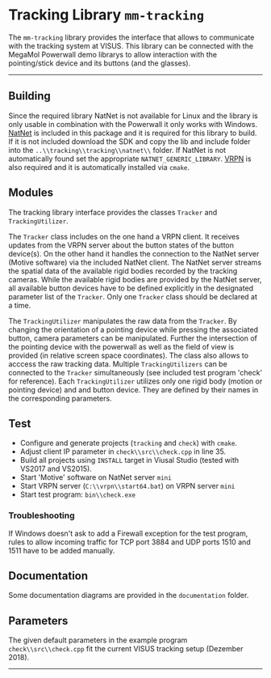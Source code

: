 # Tracking Library `mm-tracking`

The `mm-tracking` library provides the interface that allows to communicate with the tracking system at VISUS. 
This library can be connected with the MegaMol Powerwall demo librarys to allow interaction with the pointing/stick device and its buttons (and the glasses).

---

## Building

Since the required library NatNet is not available for Linux and the library is only usable in combination with the Powerwall it only works with Windows.
[NatNet](http://optitrack.com/products/natnet-sdk/) is included in this package and it is required for this library to build. If it is not included download the SDK and copy the lib and include folder into the `..\\tracking\\tracking\\natnet\\` folder. If NatNet is not automatically found set the appropriate `NATNET_GENERIC_LIBRARY`. 
[VRPN](https://github.com/vrpn/vrpn.git) is also required and it is automatically installed via `cmake`.

## Modules

The tracking library interface provides the classes `Tracker` and `TrackingUtilizer`. 

The `Tracker` class includes on the one hand a VRPN client. It receives updates from the VRPN server about the button states of the button device(s). On the other hand it handles the connection to the NatNet server (Motive software) via the included NatNet client. The NatNet server streams the spatial data of the available rigid bodies recorded by the tracking cameras.
While the available rigid bodies are provided by the NatNet server, all available button devices have to be defined explicitly in the designated parameter list of the `Tracker`.
Only one `Tracker` class should be declared at a time.

The `TrackingUtilizer` manipulates the raw data from the `Tracker`. By changing the orientation of a pointing device while pressing the associated button, camera parameters can be manipulated. Further the intersection of the pointing device with the powerwall as well as the field of view is provided (in relative screen space coordinates). The class also allows to acccess the raw tracking data.
Multiple `TrackingUtilizers` can be connected to the `Tracker` simultaneously (see included test program 'check' for reference). Each `TrackingUtilizer` utilizes only one rigid body (motion or pointing device) and and button device. They are defined by their names in the corresponding parameters.

## Test

* Configure and generate projects (`tracking` and `check`) with `cmake`.
* Adjust client IP parameter in `check\\src\\check.cpp` in line 35.
* Build all projects using `INSTALL` target in Viusal Studio (tested with VS2017 and VS2015).
* Start 'Motive' software on NatNet server `mini`
* Start VRPN server (`C:\\vrpn\\start64.bat`) on VRPN server `mini` 
* Start test program: `bin\\check.exe`

### Troubleshooting

If Windows doesn't ask to add a Firewall exception for the test program, rules to allow incoming traffic for TCP port 3884 and UDP ports 1510 and 1511 have to be added manually.

## Documentation
Some documentation diagrams are provided in the `documentation` folder.

## Parameters
The given default parameters in the example program `check\\src\\check.cpp` fit the current VISUS tracking setup (Dezember 2018).

---
